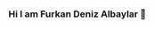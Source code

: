### Hi I am Furkan Deniz Albaylar 👋

<!--
**Albaylar/albaylar** is a ✨ _special_ ✨ repository because its `README.md` (this file) appears on your GitHub profile.

![Github stats 1](https://github-readme-stats.vercel.app/api?username=albaylar&show_icons=true&theme=gradient) 
![Github stats 2](https://github-readme-stats.vercel.app/api?username=albaylar&show_icons=true&theme=radical)

[![Instagram Badge](https://img.shields.io/badge/-Instagram-C13584?style=flat-quare&labelColor=C13584&logo=instagram&logoColor=white&link=link)](https://www.instagram.com/furkandenizalbaylar/) 

- 🔭 I’m currently working on Swift.
- 🌱 I’m currently learning on Swift and SwiftUI.
- 💬 Ask me about SwiftUI.



